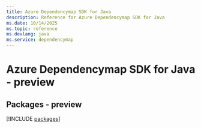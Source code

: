 ```yaml
---
title: Azure Dependencymap SDK for Java
description: Reference for Azure Dependencymap SDK for Java
ms.date: 10/14/2025
ms.topic: reference
ms.devlang: java
ms.service: dependencymap
---
```

# Azure Dependencymap SDK for Java - preview
## Packages - preview
[!INCLUDE [packages](dependencymap-index.md)]